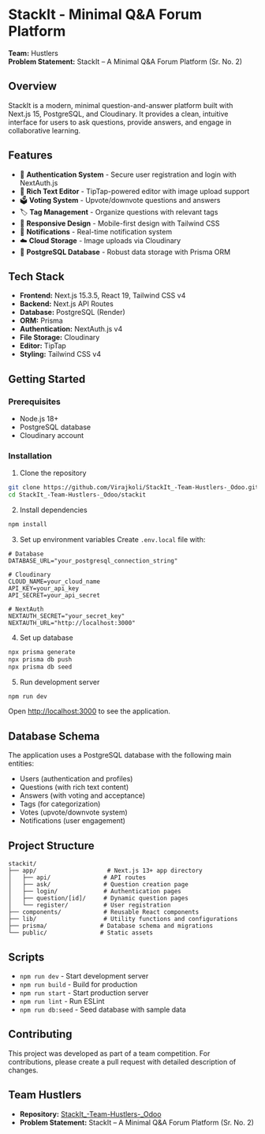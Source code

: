 # StackIt - Minimal Q&A Forum Platform

**Team:** Hustlers  
**Problem Statement:** StackIt – A Minimal Q&A Forum Platform (Sr. No. 2)

## Overview

StackIt is a modern, minimal question-and-answer platform built with Next.js 15, PostgreSQL, and Cloudinary. It provides a clean, intuitive interface for users to ask questions, provide answers, and engage in collaborative learning.

## Features

- 🔐 **Authentication System** - Secure user registration and login with NextAuth.js
- 📝 **Rich Text Editor** - TipTap-powered editor with image upload support
- 🗳️ **Voting System** - Upvote/downvote questions and answers
- 🏷️ **Tag Management** - Organize questions with relevant tags
- 📱 **Responsive Design** - Mobile-first design with Tailwind CSS
- 🔔 **Notifications** - Real-time notification system
- ☁️ **Cloud Storage** - Image uploads via Cloudinary
- 🐘 **PostgreSQL Database** - Robust data storage with Prisma ORM

## Tech Stack

- **Frontend:** Next.js 15.3.5, React 19, Tailwind CSS v4
- **Backend:** Next.js API Routes
- **Database:** PostgreSQL (Render)
- **ORM:** Prisma
- **Authentication:** NextAuth.js v4
- **File Storage:** Cloudinary
- **Editor:** TipTap
- **Styling:** Tailwind CSS v4

## Getting Started

### Prerequisites

- Node.js 18+ 
- PostgreSQL database
- Cloudinary account

### Installation

1. Clone the repository
```bash
git clone https://github.com/Virajkoli/StackIt_-Team-Hustlers-_Odoo.git
cd StackIt_-Team-Hustlers-_Odoo/stackit
```

2. Install dependencies
```bash
npm install
```

3. Set up environment variables
Create `.env.local` file with:
```env
# Database
DATABASE_URL="your_postgresql_connection_string"

# Cloudinary
CLOUD_NAME=your_cloud_name
API_KEY=your_api_key
API_SECRET=your_api_secret

# NextAuth
NEXTAUTH_SECRET="your_secret_key"
NEXTAUTH_URL="http://localhost:3000"
```

4. Set up database
```bash
npx prisma generate
npx prisma db push
npx prisma db seed
```

5. Run development server
```bash
npm run dev
```

Open [http://localhost:3000](http://localhost:3000) to see the application.

## Database Schema

The application uses a PostgreSQL database with the following main entities:
- Users (authentication and profiles)
- Questions (with rich text content)
- Answers (with voting and acceptance)
- Tags (for categorization)
- Votes (upvote/downvote system)
- Notifications (user engagement)

## Project Structure

```
stackit/
├── app/                    # Next.js 13+ app directory
│   ├── api/               # API routes
│   ├── ask/               # Question creation page
│   ├── login/             # Authentication pages
│   ├── question/[id]/     # Dynamic question pages
│   └── register/          # User registration
├── components/            # Reusable React components
├── lib/                   # Utility functions and configurations
├── prisma/               # Database schema and migrations
└── public/               # Static assets
```

## Scripts

- `npm run dev` - Start development server
- `npm run build` - Build for production
- `npm run start` - Start production server
- `npm run lint` - Run ESLint
- `npm run db:seed` - Seed database with sample data

## Contributing

This project was developed as part of a team competition. For contributions, please create a pull request with detailed description of changes.

## Team Hustlers

- **Repository:** [StackIt_-Team-Hustlers-_Odoo](https://github.com/Virajkoli/StackIt_-Team-Hustlers-_Odoo)
- **Problem Statement:** StackIt – A Minimal Q&A Forum Platform (Sr. No. 2) 
